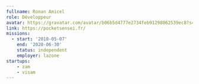 ```yaml
---
fullname: Ronan Amicel
role: Développeur
avatar: https://gravatar.com/avatar/b06b5d4777e2734feb91298062539ec8?s=512
link: https://pocketsensei.fr/
missions:
  - start: '2018-05-07'
    end: '2020-06-30'
    status: independent
    employer: lazone
startups:
    - zam
    - visam
---
```

